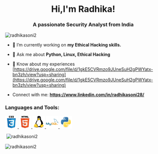 <h1 align="center">Hi,I'm Radhika! </h1>
<h3 align="center">A passionate Security Analyst from India</h3>

<p align="left"> <img src="https://komarev.com/ghpvc/?username=radhikasoni2&label=Profile%20views&color=0e75b6&style=flat"alt="radhikasoni2" /> </p>

- 🔭 I’m currently working on **my Ethical Hacking skills.**

- 💬 Ask me about **Python, Linux, Ethical Hacking**

- 📄 Know about my experiences [https://drive.google.com/file/d/1gkE5CVRmzo9JUneSuH2gPWYatx-bn3zh/view?usp=sharing](https://drive.google.com/file/d/1gkE5CVRmzo9JUneSuH2gPWYatx-bn3zh/view?usp=sharing)

- Connect with me: **https://www.linkedin.com/in/radhikasoni28/**

<h3 align="left" Connect with me:</h3>
<p align="left" src ="https://www.linkedin.com/in/radhikasoni28/">
</p>

</p>

<h3 align="left">Languages and Tools:</h3>
<p align="left"> <a href="https://www.w3schools.com/css/" target="_blank" rel="noreferrer"> <img src="https://raw.githubusercontent.com/devicons/devicon/master/icons/css3/css3-original-wordmark.svg" alt="css3" width="40" height="40"/> </a> <a href="https://www.w3.org/html/" target="_blank" rel="noreferrer"> <img src="https://raw.githubusercontent.com/devicons/devicon/master/icons/html5/html5-original-wordmark.svg" alt="html5" width="40" height="40"/> </a> <a href="https://www.linux.org/" target="_blank" rel="noreferrer"> <img src="https://raw.githubusercontent.com/devicons/devicon/master/icons/linux/linux-original.svg" alt="linux" width="40" height="40"/> </a> <a href="https://www.mysql.com/" target="_blank" rel="noreferrer"> <img src="https://raw.githubusercontent.com/devicons/devicon/master/icons/mysql/mysql-original-wordmark.svg" alt="mysql" width="40" height="40"/> <a href="https://www.python.org" target="_blank" rel="noreferrer"> <img src="https://raw.githubusercontent.com/devicons/devicon/master/icons/python/python-original.svg" alt="python" width="40" height="40"/> </a> </p>

<p>&nbsp;<img align="center" src="https://github-readme-stats.vercel.app/api?username=radhikasoni2&show_icons=true&locale=en" alt="radhikasoni2" /></p>

<p><img align="center" src="https://github-readme-streak-stats.herokuapp.com/?user=radhikasoni2&" alt="radhikasoni2" /></p>

